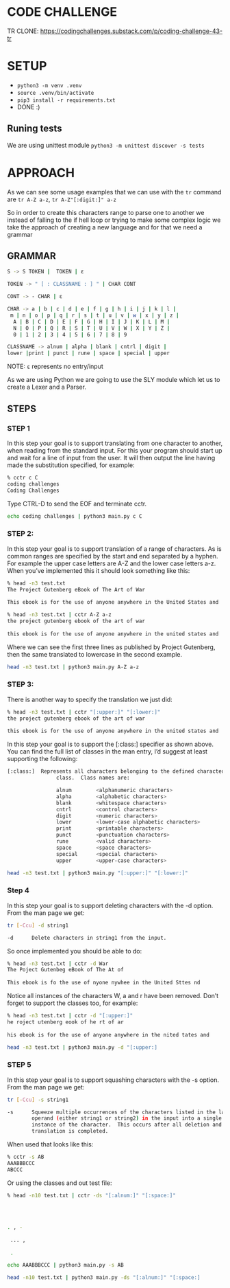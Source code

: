 # CODE CHALLENGE
TR CLONE: https://codingchallenges.substack.com/p/coding-challenge-43-tr

# SETUP
- `python3 -m venv .venv`
- `source .venv/bin/activate`
- `pip3 install -r requirements.txt`
- DONE :)

## Runing tests
We are using unittest module
`python3 -m unittest discover -s tests`

# APPROACH
As we can see some usage examples that we can use with the `tr` command are `tr A-Z a-z`, `tr A-Z"[:digit:]" a-z`

So in order to create this characters range to parse one to another we instead of falling to the if hell loop or trying to make some complex logic we take the approach of creating a new language and for that we need a grammar

## GRAMMAR

```bash
S -> S TOKEN |  TOKEN | ε

TOKEN -> " [ : CLASSNAME : ] " | CHAR CONT 

CONT -> - CHAR | ε

CHAR -> a | b | c | d | e | f | g | h | i | j | k | l |
 m | n | o | p | q | r | s | t | u | v | w | x | y | z |
  A | B | C | D | E | F | G | H | I | J | K | L | M | 
  N | O | P | Q | R | S | T | U | V | W | X | Y | Z | 
  0 | 1 | 2 | 3 | 4 | 5 | 6 | 7 | 8 | 9

CLASSNAME -> alnum | alpha | blank | cntrl | digit | 
lower |print | punct | rune | space | special | upper
```
NOTE: `ε` represents no entry/input

As we are using Python we are going to use the SLY module which let us to create a Lexer and a Parser.

## STEPS

### STEP 1
In this step your goal is to support translating from one character to another, when reading from the standard input. For this your program should start up and wait for a line of input from the user. It will then output the line having made the substitution specified, for example:

```bash
% cctr c C
coding challenges
Coding Challenges
```
Type CTRL-D to send the EOF and terminate cctr.

```bash
echo coding challenges | python3 main.py c C
```

### STEP 2:
In this step your goal is to support translation of a range of characters. As is common ranges are specified by the start and end separated by a hyphen. For example the upper case letters are A-Z and the lower case letters a-z. When you’ve implemented this it should look something like this:

```bash
% head -n3 test.txt
The Project Gutenberg eBook of The Art of War
    
This ebook is for the use of anyone anywhere in the United States and
```
```bash
% head -n3 test.txt | cctr A-Z a-z
the project gutenberg ebook of the art of war
    
this ebook is for the use of anyone anywhere in the united states and
```
Where we can see the first three lines as published by Project Gutenberg, then the same translated to lowercase in the second example.

```bash
head -n3 test.txt | python3 main.py A-Z a-z
```

### STEP 3:
There is another way to specify the translation we just did:

```bash
% head -n3 test.txt | cctr "[:upper:]" "[:lower:]" 
the project gutenberg ebook of the art of war
    
this ebook is for the use of anyone anywhere in the united states and
```

In this step your goal is to support the [:class:] specifier as shown above. You can find the full list of classes in the man entry, I’d suggest at least supporting the following:

```bash
[:class:]  Represents all characters belonging to the defined character
                class.  Class names are:

                alnum        <alphanumeric characters>
                alpha        <alphabetic characters>
                blank        <whitespace characters>
                cntrl        <control characters>
                digit        <numeric characters>
                lower        <lower-case alphabetic characters>
                print        <printable characters>
                punct        <punctuation characters>
                rune         <valid characters>
                space        <space characters>
                special      <special characters>
                upper        <upper-case characters>
```

```bash
head -n3 test.txt | python3 main.py "[:upper:]" "[:lower:]" 
```

### Step 4
In this step your goal is to support deleting characters with the -d option. From the man page we get:

```bash
tr [-Ccu] -d string1

-d      Delete characters in string1 from the input.
```
So once implemented you should be able to do:

```bash
% head -n3 test.txt | cctr -d War
The Poject Gutenbeg eBook of The At of 
    
This ebook is fo the use of nyone nywhee in the United Sttes nd
```
Notice all instances of the characters W, a and r have been removed. Don’t forget to support the classes too, for example:

```bash
% head -n3 test.txt | cctr -d "[:upper:]"
he roject utenberg eook of he rt of ar
    
his ebook is for the use of anyone anywhere in the nited tates and
```

```bash
head -n3 test.txt | python3 main.py -d "[:upper:]
```

### STEP 5
In this step your goal is to support squashing characters with the -s option. From the man page we get:

```bash
tr [-Ccu] -s string1

-s      Squeeze multiple occurrences of the characters listed in the last
        operand (either string1 or string2) in the input into a single
        instance of the character.  This occurs after all deletion and
        translation is completed.
```

When used that looks like this:

```bash
% cctr -s AB                             
AAABBBCCC
ABCCC
```

Or using the classes and out test file:
```bash
% head -n10 test.txt | cctr -ds "[:alnum:]" "[:space:]" 
 
 
 
 
. , - 
 
 ... ,
 
 .
```

```bash
echo AAABBBCCC | python3 main.py -s AB 
```


```bash
head -n10 test.txt | python3 main.py -ds "[:alnum:]" "[:space:]
```